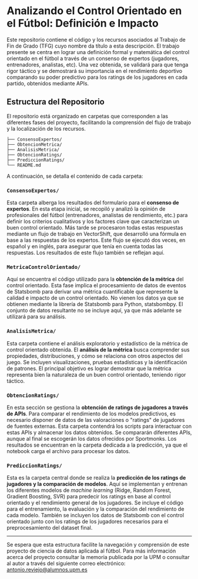 # Analizando el Control Orientado en el Fútbol: Definición e Impacto
Este repositorio contiene el código y los recursos asociados al Trabajo de Fin de Grado (TFG) cuyo nombre da título a esta descripción. El trabajo presente se centra en lograr una definición formal y matemática del control orientado en el fútbol a través de un consenso de expertos (jugadores, entrenadores, analistas, etc). Una vez obtenida, se validará para que tenga rigor táctico y se demostrará su importancia en el rendimiento deportivo comparando su poder predictivo para los ratings de los jugadores en cada partido, obtenidos mediante APIs.

## Estructura del Repositorio
El repositorio está organizado en carpetas que corresponden a las diferentes fases del proyecto, facilitando la comprensión del flujo de trabajo y la localización de los recursos.
```
├── ConsensoExpertos/
├── ObtencionMetrica/
├── AnalisisMetrica/
├── ObtencionRatings/
├── PrediccionRatings/
└── README.md
```


A continuación, se detalla el contenido de cada carpeta:

### `ConsensoExpertos/`

Esta carpeta alberga los resultados del formulario para el **consenso de expertos**. En esta etapa inicial, se recopiló y analizó la opinión de profesionales del fútbol (entrenadores, analistas de rendimiento, etc.) para definir los criterios cualitativos y los factores clave que caracterizan un buen control orientado. Más tarde se procesaron todas estas respuestas mediante un flujo de trabajo en VectorShift, que desarrolló una fórmula en base a las respuestas de los expertos. Este flujo se ejecutó dos veces, en español y en inglés, para asegurar que tenía en cuenta todas las respuestas. Los resultados de este flujo también se reflejan aquí.

### `MetricaControlOrientado/`

Aquí se encuentra el código utilizado para la **obtención de la métrica** del control orientado. Esta fase implica el procesamiento de datos de eventos de Statsbomb para derivar una métrica cuantificable que represente la calidad e impacto de un control orientado. No vienen los datos ya que se obtienen mediante la librería de Statsbomb para Python, statsbombpy. El conjunto de datos resultante no se incluye aquí, ya que más adelante se utilizará para su análisis.

### `AnalisisMetrica/`

Esta carpeta contiene el análisis exploratorio y estadístico de la métrica de control orientado obtenida. El **análisis de la métrica** busca comprender sus propiedades, distribuciones, y cómo se relaciona con otros aspectos del juego. Se incluyen visualizaciones, pruebas estadísticas y la identificación de patrones. El principal objetivo es lograr demostrar que la métrica representa bien la naturaleza de un buen control orientado, teniendo rigor táctico.

### `ObtencionRatings/`

En esta sección se gestiona la **obtención de ratings de jugadores a través de APIs**. Para comparar el rendimiento de los modelos predictivos, es necesario disponer de datos de las valoraciones o "ratings" de jugadores de fuentes externas. Esta carpeta contendrá los scripts para interactuar con estas APIs y almacenar los datos obtenidos. Se compararán diferentes APIs, aunque al final se escogerán los datos ofrecidos por Sportmonks. Los resultados se encuentran en la carpeta dedicada a la predicción, ya que el notebook carga el archivo para procesar los datos.

### `PrediccionRatings/`

Esta es la carpeta central donde se realiza la **predicción de los ratings de jugadores y la comparación de modelos**. Aquí se implementan y entrenan los diferentes modelos de *machine learning* (Ridge, Random Forest, Gradient Boosting, SVR) para predecir los ratings en base al control orientado y el rendimiento general de los jugadores. Se incluye el código para el entrenamiento, la evaluación y la comparación del rendimiento de cada modelo. También se incluyen los datos de Statsbomb con el control orientado junto con los ratings de los jugadores necesarios para el preprocesamiento del dataset final.

---
Se espera que esta estructura facilite la navegación y comprensión de este proyecto de ciencia de datos aplicada al fútbol. Para más información acerca del proyecto consultar la memoria publicada por la UPM o consultar al autor a través del siguiente correo electrónico: antonio.reviejo@alumnos.upm.es
